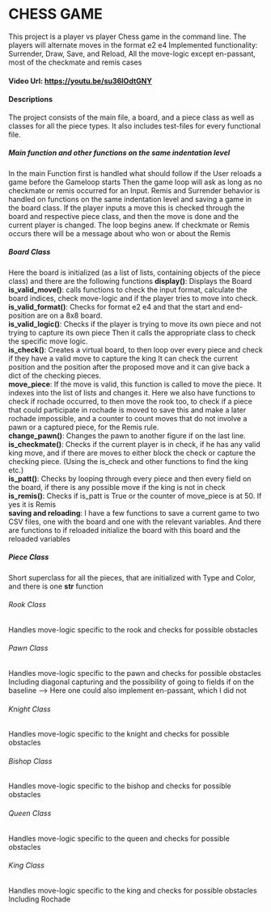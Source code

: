 # CHESS GAME
This project is a player vs player Chess game in the command line. The players will alternate moves in the format e2 e4
Implemented functionality: Surrender, Draw, Save, and Reload, All the move-logic except en-passant, most of the checkmate and remis cases
#### Video Url: https://youtu.be/su36lOdtGNY
#### Descriptions
The project consists of the main file, a board, and a piece class as well as classes for all the piece types. It also includes test-files
for every functional file.
##### Main function and other functions on the same indentation level
In the main Function first is handled what should follow if the User reloads a game before the Gameloop starts
Then the game loop will ask as long as no checkmate or remis occurred for an Input.
Remis and Surrender behavior is handled on functions on the same indentation level and saving a game in the board class.
If the player inputs a move this is checked through the board and respective piece class, and then the move is done
and the current player is changed. The loop begins anew.
If checkmate or Remis occurs there will be a message about who won or about the Remis
##### Board Class
Here the board is initialized (as a list of lists, containing objects of the piece class) and there are the following functions
__display()__: Displays the Board  
__is_valid_move()__: calls functions to check the input format, calculate the board indices, check move-logic and if the player tries to move into check.  
__is_valid_format()__: Checks for format e2 e4 and that the start and end-position are on a 8x8 board.  
__is_valid_logic()__: Checks if the player is trying to move its own piece and not trying to capture its own piece
                  Then it calls the appropriate class to check the specific move logic.  
__is_check()__: Creates a virtual board, to then loop over every piece and check if they have a valid move to capture the king
            It can check the current position and the position after the proposed move and it can give back a dict of the checking pieces.  
__move_piece__: If the move is valid, this function is called to move the piece. It indexes into the list of lists and changes it. Here we
                also have functions to check if rochade occurred, to then move the rook too, to check if a piece that could participate in
                rochade is moved to save this and make a later rochade impossible, and a counter to count moves that do not involve a pawn
                or a captured piece, for the Remis rule.  
__change_pawn()__: Changes the pawn to another figure if on the last line.  
__is_checkmate()__: Checks if the current player is in check, if he has any valid king move, and if there are moves to either block the check or capture the checking piece. (Using the is_check and other functions to find the king etc.)  
__is_patt()__: Checks by looping through every piece and then every field on the board, if there is any possible move if the king is not in check  
__is_remis()__: Checks if is_patt is True or the counter of move_piece is at 50. If yes it is Remis  
__saving and reloading__: I have a few functions to save a current game to two CSV files, one with the board and one with the relevant variables. And there are functions to if reloaded initialize the board with this board and the reloaded variables  

##### Piece Class
Short superclass for all the pieces, that are initialized with Type and Color, and there is one __str__ function
###### Rook Class
Handles move-logic specific to the rook and checks for possible obstacles
###### Pawn Class
Handles move-logic specific to the pawn and checks for possible obstacles
Including diagonal capturing and the possibility of going to fields if on the baseline
--> Here one could also implement en-passant, which I did not
###### Knight Class
Handles move-logic specific to the knight and checks for possible obstacles
###### Bishop Class
Handles move-logic specific to the bishop and checks for possible obstacles
###### Queen Class
Handles move-logic specific to the queen and checks for possible obstacles
###### King Class
Handles move-logic specific to the king and checks for possible obstacles
Including Rochade
